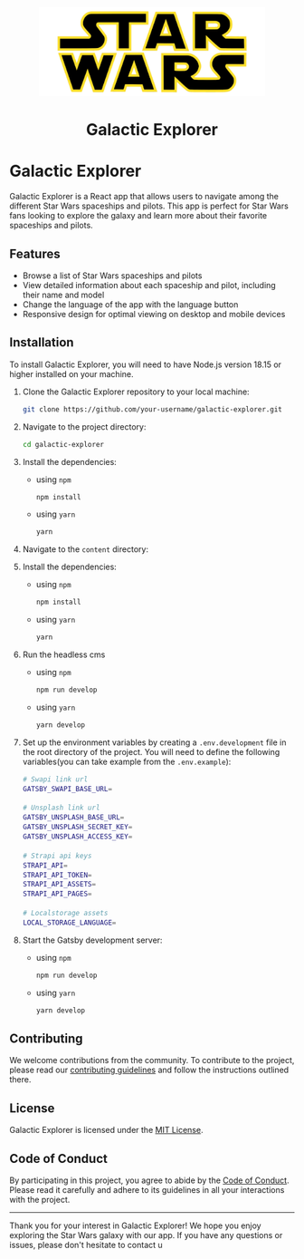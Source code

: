 <p align="center">
 <img alt="Gatsby" src="./src/images/pngwing.png" width="400" />
</p>
<h1 align="center">
  Galactic Explorer
</h1>

# Galactic Explorer

Galactic Explorer is a React app that allows users to navigate among the different Star Wars spaceships and pilots. This app is perfect for Star Wars fans looking to explore the galaxy and learn more about their favorite spaceships and pilots.

## Features

* Browse a list of Star Wars spaceships and pilots
* View detailed information about each spaceship and pilot, including their name and model
* Change the language of the app with the language button
* Responsive design for optimal viewing on desktop and mobile devices

## Installation

To install Galactic Explorer, you will need to have Node.js version 18.15 or higher installed on your machine.

1. Clone the Galactic Explorer repository to your local machine:

   ```bash
   git clone https://github.com/your-username/galactic-explorer.git
   ```
2. Navigate to the project directory:

   ```bash
   cd galactic-explorer
   ```
3. Install the dependencies:

   - using ``npm``
     ```bash
     npm install
     ```
   - using ``yarn``
     ```bash
     yarn
     ```
4. Navigate to the ``content`` directory:
5. Install the dependencies:

   - using ``npm``
     ```bash
     npm install
     ```
   - using ``yarn``
     ```bash
     yarn
     ```
6. Run the headless cms

   - using ``npm``
     ```bash
     npm run develop
     ```
   - using ``yarn``
     ```bash
     yarn develop
     ```
7. Set up the environment variables by creating a ``.env.development`` file in the root directory of the project. You will need to define the following variables(you can take example from the ``.env.example``):

   ```bash
   # Swapi link url
   GATSBY_SWAPI_BASE_URL=

   # Unsplash link url
   GATSBY_UNSPLASH_BASE_URL=
   GATSBY_UNSPLASH_SECRET_KEY=
   GATSBY_UNSPLASH_ACCESS_KEY=

   # Strapi api keys
   STRAPI_API=
   STRAPI_API_TOKEN=
   STRAPI_API_ASSETS=
   STRAPI_API_PAGES=

   # Localstorage assets
   LOCAL_STORAGE_LANGUAGE=
   ```
8. Start the Gatsby development server:

   - using ``npm``
     ```bash
     npm run develop
     ```
   - using ``yarn``
     ```bash
     yarn develop
     ```

## Contributing

We welcome contributions from the community. To contribute to the project, please read our [contributing guidelines](./DOCUMENTATION.md) and follow the instructions outlined there.

## License

Galactic Explorer is licensed under the [MIT License](./DOCUMENTATION.md).

## Code of Conduct

By participating in this project, you agree to abide by the [Code of Conduct](./CODE_OF_CONDUCT.md). Please read it carefully and adhere to its guidelines in all your interactions with the project.

---

Thank you for your interest in Galactic Explorer! We hope you enjoy exploring the Star Wars galaxy with our app. If you have any questions or issues, please don't hesitate to contact u

